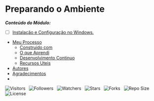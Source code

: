 <!-- Titulo -->
# Preparando o Ambiente

***Conteúdo do Módulo:***

* [ ] [Instalação e Configuração no Windows.](https://github.com/Devsgeeknerd/cla-ins-con-win-pre-amb-alg-log-par-pro-bas-ava "Ver aula")

<!-- Table of Contents -->
<!-- ## Tabela de Conteúdos -->

<!-- * [Vista por Cima](#vista-pro-cima) -->
  <!-- * [Foto da Tela](#foto-da-tela) -->
  <!-- * [Links](#links) -->
* [Meu Processo](#meu-processo)
  * [Construido com](#construido-com)
  * [O que Aprendi](#o-que-aprendi)
  * [Desenvolvimento Continuo](#desenvolvimento-continuo)
  * [Recursos Uteis](#recursos-uteis)
* [Autores](#autores)
* [Agradecimentos](#agradecimentos)
* []()

![Visitors](https://api.visitorbadge.io/api/visitors?path=Devsgeeknerd%2Fmod-pre-amb-alg-log-par-pro-bas-ava&label=Visitantes&labelColor=%23f9e64f&countColor=%23008000&style=plastic "Total de Visitas")
&nbsp;
![Followers](https://img.shields.io/github/followers/Devsgeeknerd?style=p&label=Seguidores&labelColor=f9e64f&color=008000 "Total de Seguidores")
&nbsp;
![Watchers](https://img.shields.io/github/watchers/Devsgeeknerd/mod-pre-amb-alg-log-par-pro-bas-ava?style=p&label=Observadores&labelColor=f9e64f&color=008000 "Total de Observadores")
&nbsp;
![Stars](https://img.shields.io/github/stars/Devsgeeknerd/mod-pre-amb-alg-log-par-pro-bas-ava?style=p&label=Estrelas&labelColor=f9e64f&color=008000 "Total de Estrelas")
&nbsp;
![Forks](https://img.shields.io/github/forks/Devsgeeknerd/mod-pre-amb-alg-log-par-pro-bas-ava?style=p&label=Bifurcações&labelColor=f9e64f&color=008000 "Total de Bifurcações")
&nbsp;
![Repo Size](https://img.shields.io/github/repo-size/Devsgeeknerd/mod-pre-amb-alg-log-par-pro-bas-ava?style=p&label=Tamanho&labelColor=f9e64f&color=008000 "Tamanho do Repositório")
&nbsp;
![License](https://img.shields.io/github/license/Devsgeeknerd/mod-pre-amb-alg-log-par-pro-bas-ava?style=p&label=Licença&labelColor=f9e64f&color=008000 "Licença do Repositório")
